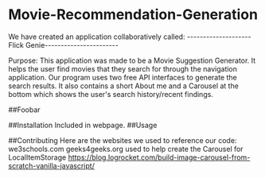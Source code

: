 # Movie-Recommendation-Generation

We have created an application collaboratively called:
--------------------Flick Genie-----------------------

Purpose:
This application was made to be a Movie Suggestion Generator.
It helps the user find movies that they search for through the navigation application.
Our program uses two free API interfaces to generate the search results.
It also contains a short About me and a Carousel at the bottom which shows the user's search history/recent findings.



##Foobar

##Installation
Included in webpage.
##Usage

##Contributing
Here are the websites we used to reference our code:
we3schools.com
geeks4geeks.org
used to help create the Carousel for LocalItemStorage
https://blog.logrocket.com/build-image-carousel-from-scratch-vanilla-javascript/